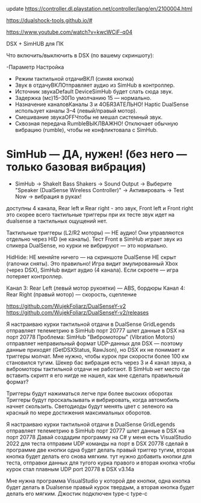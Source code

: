 update
https://controller.dl.playstation.net/controller/lang/en/2100004.html


https://dualshock-tools.github.io/#

https://www.youtube.com/watch?v=kwcWCiF-q04


DSX + SimHUB для ПК


Что включить/выключить в DSX (по вашему скриншоту):


-Параметр Настройка
- Режим тактильной отдачиВКЛ (синяя кнопка)
- Звук в отдачуВКЛОтправляет аудио из SimHub в контроллер.
- Источник звукаDefault DeviceSimHub будет слать сюда звук.
- Задержка (мс)15–30По умолчанию 15 — нормально.
- Назначение каналовКаналы 3 и 4ОБЯЗАТЕЛЬНО! Haptic DualSense использует каналы 3–4 (левый/правый мотор).
- Смешивание звукаOFFЧтобы не мешал системный звук.
- Сквозная передача RumbleВЫКЛВАЖНО! Отключает обычную вибрацию (rumble), чтобы не конфликтовала с SimHub.


# SimHub — ДА, нужен! (без него — только базовая вибрация)
- SimHub → ShakeIt Bass Shakers → Sound Output
  → Выберите "Speaker (DualSense Wireless Controller)"
  → Активировать → Test Now → вибрация в руках!

доступны 4 канала, Rear left и Rear right - это звук,
Front left и Front right это скорее всего тактильные триггеры при их тесте звук идет
на dualsense а тактильных ощущений нет.

Тактильные триггеры (L2/R2 моторы) — НЕ аудио! Они управляются отдельно через HID (не каналы).
Тест Front в SimHub играет звук из спикера DualSense, но курки не вибрируют — это нормально.

HidHide: НЕ меняйте ничего — на скриншоте DualSense НЕ скрыт (галочки сняты). Это правильно!
Игра видит эмулированный Xbox (через DSX), SimHub видит аудио (4 канала). Если скроете — игра потеряет контроллер.

Канал 3: Rear Left (левый мотор рукоятки) — ABS, бордюры
Канал 4: Rear Right (правый мотор) — скорость, сцепление

https://github.com/WujekFoliarz/DualSenseY-v2
https://github.com/WujekFoliarz/DualSenseY-v2/releases

Я настраиваю курки тактильной отдачи в DualSense GridLegends отправляет телеметрию в SimHub порт 20777
шлет данные в DSX на порт 20778
Проблема: SimHub "Вибромоторы" (Vibration Motors) отправляет неправильный формат UDP-данных для DSX —
поэтому данные приходят (GetDSXStatus, RawJson), но DSX их не понимает и триггеры молчат.
Мне нужно, чтобы курок при скорости более 100 км становился тугим.
Шекер бас вибрация есть через 3 и 4 канал звука, а вибромоторы тактильной отдачи не работают.
В SimHub нет место где вставить скрипт я его нигде не нашел, как мне сделать правильный формат?

Триггеры будут нажиматься легче при более высоких оборотах
Триггеры будут проскальзывать и вибрировать, когда автомобиль начнет скользить.
Светодиоды будут менять цвет с зеленого на красный по мере достижения максимальных оборотов.

Я настраиваю курки тактильной отдачи в DualSense GridLegends отправляет телеметрию в SimHub порт 20777
шлет данные в DSX на порт 20778
Давай создадим программу на C# у меня есть VisualStudio 2022 для теста отправим UDP команды на порт в DSX 20778
сделай в программе две кнопки одна будет делать правый триггер тугим, вторая кнопка будет делать его снова мягким.
тут нужно добавить кнопки для теста, отправки данных для тугого курка правого и вторая кнопка чтобы курок стал плавным
UDP port 20778 в DSX v3.14а


Мне нужна программа VisualStudio у которой две кнопки, одна кнопка будет делать в Dualsense правый курок твердым,
а вторая кнопка будет делать его мягким. Джостик подключен type-c type-c

